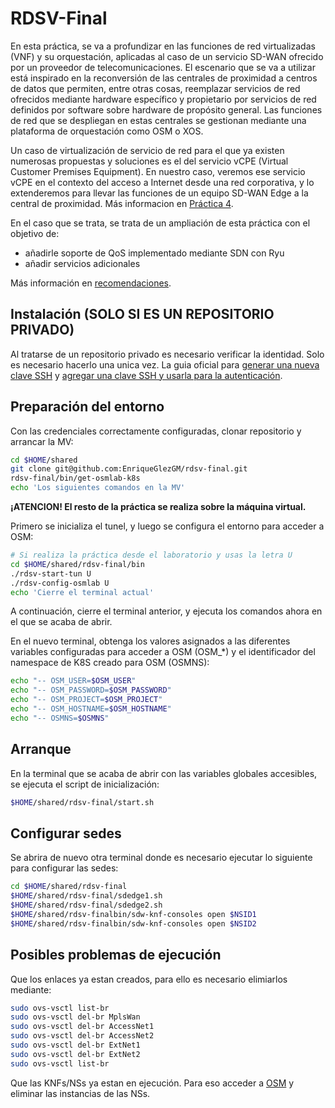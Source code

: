 # RDSV-Final

En esta práctica, se va a profundizar en las funciones de red virtualizadas (VNF) y su orquestación, aplicadas al caso de un servicio SD-WAN ofrecido por un proveedor de telecomunicaciones. El escenario que se va a utilizar está inspirado en la reconversión de las centrales de proximidad a centros de datos que permiten, entre otras cosas, reemplazar servicios de red ofrecidos mediante hardware específico y propietario por servicios de red definidos por software sobre hardware de propósito general. Las funciones de red que se despliegan en estas centrales se gestionan mediante una plataforma de orquestación como OSM o XOS.

Un caso de virtualización de servicio de red para el que ya existen numerosas propuestas y soluciones es el del servicio vCPE (Virtual Customer Premises Equipment). En nuestro caso, veremos ese servicio vCPE en el contexto del acceso a Internet desde una red corporativa, y lo extenderemos para llevar las funciones de un equipo SD-WAN Edge a la central de proximidad.
Más informacion en [Práctica 4](https://github.com/educaredes/sdedge-ns/blob/main/doc/rdsv-p4.md).

En el caso que se trata, se trata de un ampliación de esta práctica con el objetivo de:
- añadirle soporte de QoS implementado mediante SDN con Ryu
- añadir servicios adicionales

Más información en [recomendaciones](https://github.com/educaredes/sdedge-ns/blob/main/doc/rdsv-final.md).


## Instalación (SOLO SI ES UN REPOSITORIO PRIVADO)

Al tratarse de un repositorio privado es necesario verificar la identidad. Solo es necesario hacerlo una unica vez.
La guia oficial para [generar una nueva clave SSH](https://docs.github.com/es/authentication/connecting-to-github-with-ssh/generating-a-new-ssh-key-and-adding-it-to-the-ssh-agent#generating-a-new-ssh-key) y [agregar una clave SSH y usarla para la autenticación](https://docs.github.com/es/authentication/connecting-to-github-with-ssh/adding-a-new-ssh-key-to-your-github-account#adding-a-new-ssh-key-to-your-account).


## Preparación del entorno
Con las credenciales correctamente configuradas, clonar repositorio y arrancar la MV:
```bash
cd $HOME/shared
git clone git@github.com:EnriqueGlezGM/rdsv-final.git
rdsv-final/bin/get-osmlab-k8s
echo 'Los siguientes comandos en la MV'

```
**¡ATENCION! El resto de la práctica se realiza sobre la máquina virtual.**

Primero se inicializa el tunel, y luego se configura el entorno para acceder a OSM:
```bash
# Si realiza la práctica desde el laboratorio y usas la letra U
cd $HOME/shared/rdsv-final/bin
./rdsv-start-tun U
./rdsv-config-osmlab U
echo 'Cierre el terminal actual'
```


A continuación, cierre el terminal anterior, y ejecuta los comandos ahora en el que se acaba de abrir.

En el nuevo terminal, obtenga los valores asignados a las diferentes variables configuradas para acceder a OSM (OSM_*) y el identificador del namespace de K8S creado para OSM (OSMNS):
```bash
echo "-- OSM_USER=$OSM_USER"
echo "-- OSM_PASSWORD=$OSM_PASSWORD"
echo "-- OSM_PROJECT=$OSM_PROJECT"
echo "-- OSM_HOSTNAME=$OSM_HOSTNAME"
echo "-- OSMNS=$OSMNS"

```

## Arranque
En la terminal que se acaba de abrir con las variables globales accesibles, se ejecuta el script de inicialización:
```bash
$HOME/shared/rdsv-final/start.sh

```

## Configurar sedes
Se abrira de nuevo otra terminal donde es necesario ejecutar lo siguiente para configurar las sedes:
```bash
cd $HOME/shared/rdsv-final
$HOME/shared/rdsv-final/sdedge1.sh
$HOME/shared/rdsv-final/sdedge2.sh
$HOME/shared/rdsv-finalbin/sdw-knf-consoles open $NSID1
$HOME/shared/rdsv-finalbin/sdw-knf-consoles open $NSID2

```

## Posibles problemas de ejecución
Que los enlaces ya estan creados, para ello es necesario elimiarlos mediante:
```bash
sudo ovs-vsctl list-br
sudo ovs-vsctl del-br MplsWan
sudo ovs-vsctl del-br AccessNet1
sudo ovs-vsctl del-br AccessNet2
sudo ovs-vsctl del-br ExtNet1
sudo ovs-vsctl del-br ExtNet2
sudo ovs-vsctl list-br

```

Que las KNFs/NSs ya estan en ejecución. Para eso acceder a [OSM](http://10.11.13.1/) y eliminar las instancias de las NSs.
